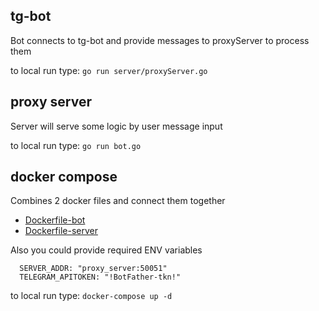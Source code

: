 ## tg-bot
Bot connects to tg-bot and provide messages to proxyServer to process them

to local run type: `go run server/proxyServer.go`


## proxy server
Server will serve some logic by user message input

to local run type: `go run bot.go`


## docker compose

Combines 2 docker files and connect them together
- [Dockerfile-bot](docker/Dockerfile-bot)
- [Dockerfile-server](docker/Dockerfile-server)

Also you could provide required ENV variables

      SERVER_ADDR: "proxy_server:50051"
      TELEGRAM_APITOKEN: "!BotFather-tkn!"

to local run type: `docker-compose up -d`